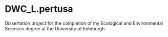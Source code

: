 # DWC_L.pertusa
Dissertation project for the completion of my Ecological and Environmental Sciences degree at the University of Edinburgh.
